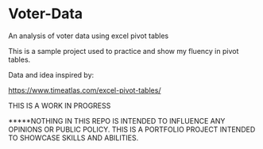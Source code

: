 # Voter-Data
An analysis of voter data using excel pivot tables

This is a sample project used to practice and show my fluency in pivot tables. 

Data and idea inspired by:

https://www.timeatlas.com/excel-pivot-tables/

THIS IS A WORK IN PROGRESS

*****NOTHING IN THIS REPO IS INTENDED TO INFLUENCE ANY OPINIONS OR PUBLIC POLICY. THIS IS A PORTFOLIO PROJECT INTENDED TO SHOWCASE SKILLS AND ABILITIES.

